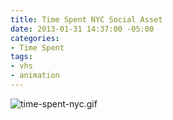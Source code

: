 ```yaml
---
title: Time Spent NYC Social Asset
date: 2013-01-31 14:37:00 -05:00
categories:
- Time Spent
tags:
- vhs
- animation
---
```


![time-spent-nyc.gif](/uploads/time-spent-nyc.gif)